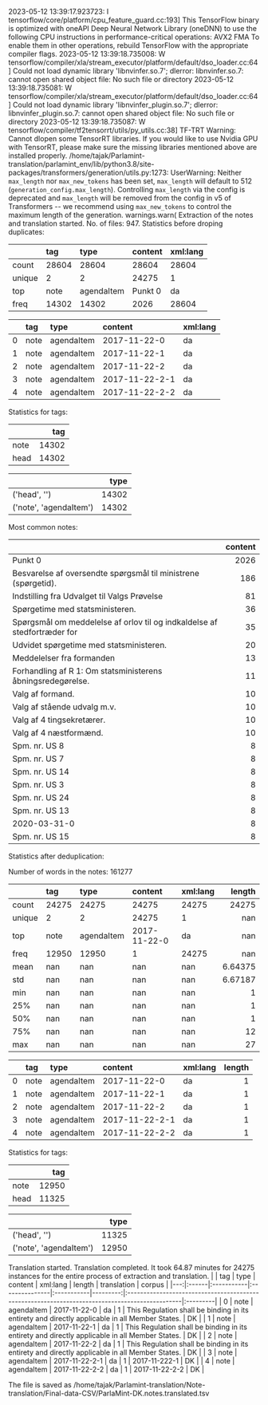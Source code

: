 2023-05-12 13:39:17.923723: I tensorflow/core/platform/cpu_feature_guard.cc:193] This TensorFlow binary is optimized with oneAPI Deep Neural Network Library (oneDNN) to use the following CPU instructions in performance-critical operations:  AVX2 FMA
To enable them in other operations, rebuild TensorFlow with the appropriate compiler flags.
2023-05-12 13:39:18.735008: W tensorflow/compiler/xla/stream_executor/platform/default/dso_loader.cc:64] Could not load dynamic library 'libnvinfer.so.7'; dlerror: libnvinfer.so.7: cannot open shared object file: No such file or directory
2023-05-12 13:39:18.735081: W tensorflow/compiler/xla/stream_executor/platform/default/dso_loader.cc:64] Could not load dynamic library 'libnvinfer_plugin.so.7'; dlerror: libnvinfer_plugin.so.7: cannot open shared object file: No such file or directory
2023-05-12 13:39:18.735087: W tensorflow/compiler/tf2tensorrt/utils/py_utils.cc:38] TF-TRT Warning: Cannot dlopen some TensorRT libraries. If you would like to use Nvidia GPU with TensorRT, please make sure the missing libraries mentioned above are installed properly.
/home/tajak/Parlamint-translation/parlamint_env/lib/python3.8/site-packages/transformers/generation/utils.py:1273: UserWarning: Neither `max_length` nor `max_new_tokens` has been set, `max_length` will default to 512 (`generation_config.max_length`). Controlling `max_length` via the config is deprecated and `max_length` will be removed from the config in v5 of Transformers -- we recommend using `max_new_tokens` to control the maximum length of the generation.
  warnings.warn(
Extraction of the notes and translation started.
No. of files: 947.
Statistics before droping duplicates:



|        | tag   | type       | content   | xml:lang   |
|:-------|:------|:-----------|:----------|:-----------|
| count  | 28604 | 28604      | 28604     | 28604      |
| unique | 2     | 2          | 24275     | 1          |
| top    | note  | agendaItem | Punkt 0   | da         |
| freq   | 14302 | 14302      | 2026      | 28604      |


|    | tag   | type       | content        | xml:lang   |
|---:|:------|:-----------|:---------------|:-----------|
|  0 | note  | agendaItem | 2017-11-22-0   | da         |
|  1 | note  | agendaItem | 2017-11-22-1   | da         |
|  2 | note  | agendaItem | 2017-11-22-2   | da         |
|  3 | note  | agendaItem | 2017-11-22-2-1 | da         |
|  4 | note  | agendaItem | 2017-11-22-2-2 | da         |


Statistics for tags:

|      |   tag |
|:-----|------:|
| note | 14302 |
| head | 14302 |


|                        |   type |
|:-----------------------|-------:|
| ('head', '')           |  14302 |
| ('note', 'agendaItem') |  14302 |
Most common notes:

|                                                                          |   content |
|:-------------------------------------------------------------------------|----------:|
| Punkt 0                                                                  |      2026 |
| Besvarelse af oversendte spørgsmål til ministrene (spørgetid).           |       186 |
| Indstilling fra Udvalget til Valgs Prøvelse                              |        81 |
| Spørgetime med statsministeren.                                          |        36 |
| Spørgsmål om meddelelse af orlov til og indkaldelse af stedfortræder for |        35 |
| Udvidet spørgetime med statsministeren.                                  |        20 |
| Meddelelser fra formanden                                                |        13 |
| Forhandling af R 1: Om statsministerens åbningsredegørelse.              |        11 |
| Valg af formand.                                                         |        10 |
| Valg af stående udvalg m.v.                                              |        10 |
| Valg af 4 tingsekretærer.                                                |        10 |
| Valg af 4 næstformænd.                                                   |        10 |
| Spm. nr. US 8                                                            |         8 |
| Spm. nr. US 7                                                            |         8 |
| Spm. nr. US 14                                                           |         8 |
| Spm. nr. US 3                                                            |         8 |
| Spm. nr. US 24                                                           |         8 |
| Spm. nr. US 13                                                           |         8 |
| 2020-03-31-0                                                             |         8 |
| Spm. nr. US 15                                                           |         8 |
Statistics after deduplication:

Number of words in the notes: 161277

|        | tag   | type       | content      | xml:lang   |      length |
|:-------|:------|:-----------|:-------------|:-----------|------------:|
| count  | 24275 | 24275      | 24275        | 24275      | 24275       |
| unique | 2     | 2          | 24275        | 1          |   nan       |
| top    | note  | agendaItem | 2017-11-22-0 | da         |   nan       |
| freq   | 12950 | 12950      | 1            | 24275      |   nan       |
| mean   | nan   | nan        | nan          | nan        |     6.64375 |
| std    | nan   | nan        | nan          | nan        |     6.67187 |
| min    | nan   | nan        | nan          | nan        |     1       |
| 25%    | nan   | nan        | nan          | nan        |     1       |
| 50%    | nan   | nan        | nan          | nan        |     1       |
| 75%    | nan   | nan        | nan          | nan        |    12       |
| max    | nan   | nan        | nan          | nan        |    27       |


|    | tag   | type       | content        | xml:lang   |   length |
|---:|:------|:-----------|:---------------|:-----------|---------:|
|  0 | note  | agendaItem | 2017-11-22-0   | da         |        1 |
|  1 | note  | agendaItem | 2017-11-22-1   | da         |        1 |
|  2 | note  | agendaItem | 2017-11-22-2   | da         |        1 |
|  3 | note  | agendaItem | 2017-11-22-2-1 | da         |        1 |
|  4 | note  | agendaItem | 2017-11-22-2-2 | da         |        1 |


Statistics for tags:

|      |   tag |
|:-----|------:|
| note | 12950 |
| head | 11325 |


|                        |   type |
|:-----------------------|-------:|
| ('head', '')           |  11325 |
| ('note', 'agendaItem') |  12950 |
Translation started.
Translation completed. It took 64.87 minutes for 24275 instances for the entire process of extraction and translation.
|    | tag   | type       | content        | xml:lang   |   length | translation                                                                                    | corpus   |
|---:|:------|:-----------|:---------------|:-----------|---------:|:-----------------------------------------------------------------------------------------------|:---------|
|  0 | note  | agendaItem | 2017-11-22-0   | da         |        1 | This Regulation shall be binding in its entirety and directly applicable in all Member States. | DK       |
|  1 | note  | agendaItem | 2017-11-22-1   | da         |        1 | This Regulation shall be binding in its entirety and directly applicable in all Member States. | DK       |
|  2 | note  | agendaItem | 2017-11-22-2   | da         |        1 | This Regulation shall be binding in its entirety and directly applicable in all Member States. | DK       |
|  3 | note  | agendaItem | 2017-11-22-2-1 | da         |        1 | 2017-11-222-1                                                                                  | DK       |
|  4 | note  | agendaItem | 2017-11-22-2-2 | da         |        1 | 2017-11-22-2-2                                                                                 | DK       |




The file is saved as /home/tajak/Parlamint-translation/Note-translation/Final-data-CSV/ParlaMint-DK.notes.translated.tsv
